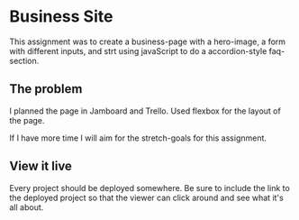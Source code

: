 # Business Site

This assignment was to create a business-page with a hero-image, a form with different inputs, and strt using javaScript to do a accordion-style faq-section.

## The problem

I planned the page in Jamboard and Trello.
Used flexbox for the layout of the page.

If I have more time I will aim for the stretch-goals for this assignment.



## View it live
Every project should be deployed somewhere. Be sure to include the link to the deployed project so that the viewer can click around and see what it's all about.
